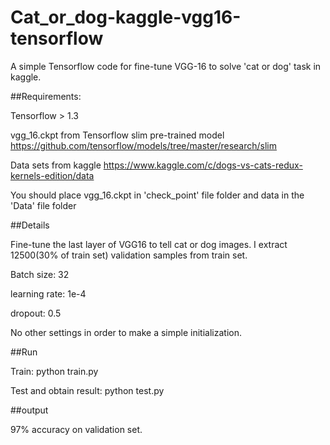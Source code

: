 # Cat_or_dog-kaggle-vgg16-tensorflow
A simple Tensorflow code for fine-tune VGG-16 to solve 'cat or dog' task in kaggle.

##Requirements:

Tensorflow > 1.3

vgg_16.ckpt from Tensorflow slim pre-trained model https://github.com/tensorflow/models/tree/master/research/slim

Data sets from kaggle https://www.kaggle.com/c/dogs-vs-cats-redux-kernels-edition/data

You should place vgg_16.ckpt in 'check_point' file folder and data in the 'Data' file folder

##Details

Fine-tune the last layer of VGG16 to tell cat or dog images. I extract 12500(30% of train set) validation samples from train set. 

Batch size: 32

learning rate: 1e-4

dropout: 0.5

No other settings in order to make a simple initialization.

##Run

Train: python train.py

Test and obtain result: python test.py

##output

97% accuracy on validation set.
